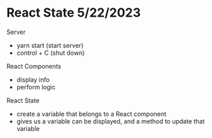 # React State 5/22/2023

Server
- yarn start (start server)
- control + C (shut down)

React Components
- display info
- perform logic

React State
- create a variable that belongs to a React component
- gives us a variable can be displayed, and a method to update that variable